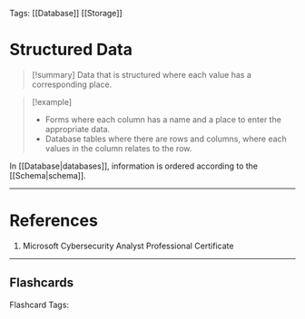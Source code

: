 Tags: [[Database]] [[Storage]]
# Structured Data

> [!summary] 
> Data that is structured where each value has a corresponding place.

> [!example] 
> - Forms where each column has a name and a place to enter the appropriate data.
> - Database tables where there are rows and columns, where each values in the column relates to the row.

In [[Database|databases]], information is ordered according to the [[Schema|schema]].

---
# References

1. Microsoft Cybersecurity Analyst Professional Certificate

___
## Flashcards

Flashcard Tags:
